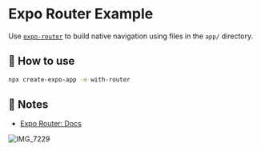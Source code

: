 # Expo Router Example

Use [`expo-router`](https://docs.expo.dev/router/introduction/) to build native navigation using files in the `app/` directory.

## 🚀 How to use

```sh
npx create-expo-app -e with-router
```

## 📝 Notes

- [Expo Router: Docs](https://docs.expo.dev/router/introduction/)


![IMG_7229](https://github.com/Kshitijgupta23/Jobs_react-native/assets/72211910/e41ef6ca-f1e6-4009-899f-766cc32b5019)

